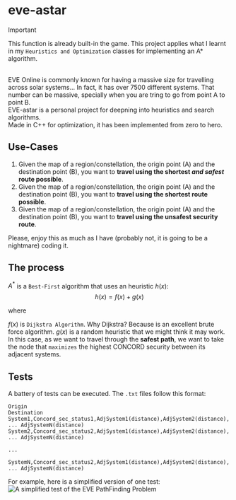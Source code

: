 # eve-astar

> [!IMPORTANT]
> This function is already built-in the game. This project applies what I learnt in my `Heuristics and Optimization` classes for 
> implementing an A* algorithm.
<br>
EVE Online is commonly known for having a massive size for travelling across solar systems... In fact, it has over 7500 different systems. That number can be massive, specially when you are tring to go from point A to point B.

<br>
EVE-astar is a personal project for deepning into heuristics and search algorithms.

<br>
Made in C++ for optimization, it has been implemented from zero to hero.


## Use-Cases
1. Given the map of a region/constellation, the origin point (A) and the destination point (B), you want to **travel using the shortest _and safest_ route possible**.
2. Given the map of a region/constellation, the origin point (A) and the destination point (B), you want to **travel using the shortest route possible**.
3. Given the map of a region/constellation, the origin point (A) and the destination point (B), you want to **travel using the unsafest security route**.

Please, enjoy this as much as I have (probably not, it is going to be a nightmare) coding it.

## The process

$A^*$ is a `Best-First` algorithm that uses an heuristic $h(x)$:
$$h(x) = f(x) + g(x)$$

where

$f(x)$ is `Dijkstra Algorithm`. Why Dijkstra? Because is an excellent brute force algorithm. 
$g(x)$ is a random heuristic that we might think it may work. In this case, as we want to travel through the **safest path**, we want to take the node that `maximizes` the highest CONCORD security between its adjacent systems.

## Tests

A battery of tests can be executed. The `.txt` files follow this format:

```
Origin
Destination
System1,Concord_sec_status1,AdjSystem1(distance),AdjSystem2(distance), ... AdjSystemN(distance) 
System2,Concord_sec_status2,AdjSystem1(distance),AdjSystem2(distance), ... AdjSystemN(distance)

...

SystemN,Concord_sec_status2,AdjSystem1(distance),AdjSystem2(distance), ... AdjSystemN(distance)
```

For example, here is a simplified version of one test:
![A simplified test of the EVE PathFinding Problem](test.png)




